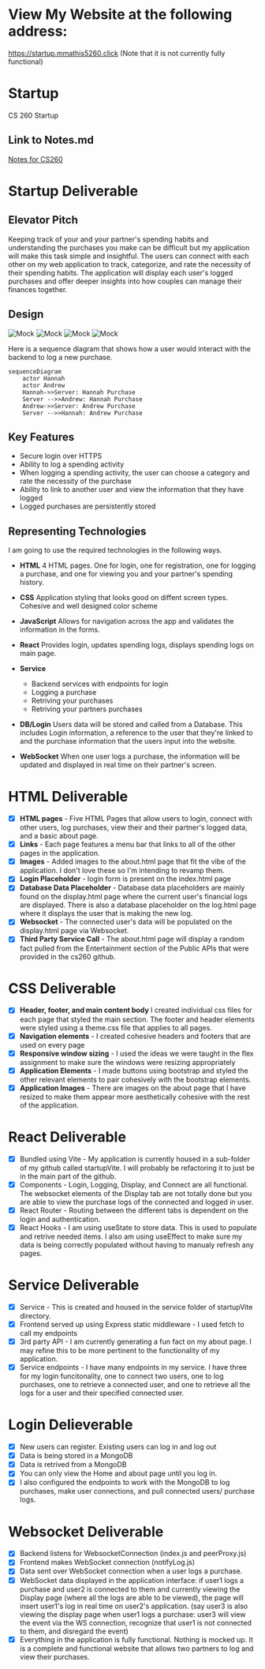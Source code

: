 # View My Website at the following address:
https://startup.mmathis5260.click (Note that it is not currently fully functional)

# Startup
CS 260 Startup
## Link to Notes.md
[Notes for CS260](notes.md)

# Startup Deliverable
## Elevator Pitch
Keeping track of your and your partner's spending habits and understanding the purchases you make can be difficult but my application will make this task simple and insightful. The users can connect with each other on my web application to track, categorize, and rate the necessity of their spending habits. The application will display each user's logged purchases and offer deeper insights into how couples can manage their finances together.

## Design
![Mock](design/loginPage.jpg)
![Mock](design/registrationPage.jpg)
![Mock](design/mainPage.jpg)
![Mock](design/logPage.jpg)


Here is a sequence diagram that shows how a user would interact with the backend to log a new purchase.

```mermaid
sequenceDiagram
    actor Hannah
    actor Andrew
    Hannah->>Server: Hannah Purchase
    Server -->>Andrew: Hannah Purchase
    Andrew->>Server: Andrew Purchase
    Server -->>Hannah: Andrew Purchase
```

## Key Features
- Secure login over HTTPS
- Ability to log a spending activity
- When logging a spending activity, the user can choose a category and rate the necessity of the purchase
- Ability to link to another user and view the information that they have logged
- Logged purchases are persistently stored

## Representing Technologies

I am going to use the required technologies in the following ways. 

- **HTML** 4 HTML pages. One for login, one for registration, one for logging a purchase, and one for viewing you and your partner's spending history. 

- **CSS** Application styling that looks good on diffent screen types. Cohesive and well designed color scheme

- **JavaScript** Allows for navigation across the app and validates the information in the forms. 

- **React** Provides login, updates spending logs, displays spending logs on main page.

- **Service**
    - Backend services with endpoints for login
    - Logging a purchase
    - Retriving your purchases
    - Retriving your partners purchases

- **DB/Login** Users data will be stored and called from a Database. This includes Login information, a reference to the user that they're linked to and the purchase information that the users input into the website. 

- **WebSocket** When one user logs a purchase, the information will be updated and displayed in real time on their partner's screen. 


# HTML Deliverable
- [x] **HTML pages** - Five HTML Pages that allow users to login, connect with other users, log purchases, view their and their partner's logged data, and a basic about page. 
- [x] **Links** - Each page features a menu bar that links to all of the other pages in the application.
- [x] **Images** - Added images to the about.html page that fit the vibe of the application. I don't love these so I'm intending to revamp them.
- [x] **Login Placeholder** - login form is present on the index.html page
- [x] **Database Data Placeholder** - Database data placeholders are mainly found on the display.html page where the current user's financial logs are displayed. There is also a database placeholder on the log.html page where it displays the user that is making the new log. 
- [x] **Websocket** - The connected user's data will be populated on the display.html page via Websocket. 
- [x] **Third Party Service Call** - The about.html page will display a random fact pulled from the Entertainment section of the Public APIs that were provided in the cs260 github. 

# CSS Deliverable
- [x] **Header, footer, and main content body** I created individual css files for each page that styled the main section. The footer and header elements were styled using a theme.css file that applies to all pages.
- [x] **Navigation elements** - I created cohesive headers and footers that are used on every page
- [x] **Responsive window sizing** - I used the ideas we were taught in the flex assignment to make sure the windows were resizing appropriately
- [x] **Application Elements** - I made buttons using bootstrap and styled the other relevant elements to pair cohesively with the bootstrap elements.
- [x] **Application Images** - There are images on the about page that I have resized to make them appear more aesthetically cohesive with the rest of the application. 

# React Deliverable
- [x] Bundled using Vite - My application is currently housed in a sub-folder of my github called startupVite. I will probably be refactoring it to just be in the main part of the github.
- [x] Components - Login, Logging, Display, and Connect are all functional. The websocket elements of the Display tab are not totally done but you are able to view the purchase logs of the connected and logged in user.
- [x] React Router - Routing between the different tabs is dependent on the login and authentication.
- [x] React Hooks - I am using useState to store data. This is used to populate and retrive needed items. I also am using useEffect to make sure my data is being correctly populated without having to manualy refresh any pages. 

# Service Deliverable
- [x] Service - This is created and housed in the service folder of startupVite directory.
- [x] Frontend served up using Express static middleware - I used fetch to call my endpoints
- [x] 3rd party API - I am currently generating a fun fact on my about page. I may refine this to be more pertinent to the functionality of my application. 
- [x] Service endpoints - I have many endpoints in my service. I have three for my login funcitonality, one to connect two users, one to log purchases, one to retrieve a connected user, and one to retrieve all the logs for a user and their specified connected user. 

# Login Delieverable
- [x] New users can register. Existing users can log in and log out
- [x] Data is being stored in a MongoDB 
- [x] Data is retrived from a MongoDB
- [x] You can only view the Home and about page until you log in. 
- [x] I also configured the endpoints to work with the MongoDB to log purchases, make user connections, and pull connected users/ purchase logs. 

# Websocket Deliverable
- [x] Backend listens for WebsocketConnection (index.js and peerProxy.js)
- [x] Frontend makes WebSocket connection (notifyLog.js)
- [x] Data sent over WebSocket connection when a user logs a purchase.  
- [x] WebSocket data displayed in the application interface: if user1 logs a purchase and user2 is connected to them and currently viewing the Display page (where all the logs are able to be viewed), the page will insert user1's log in real time on user2's application. (say user3 is also viewing the display page when user1 logs a purchase: user3 will view the event via the WS connection, recognize that user1 is not connected to them, and disregard the event) 
- [x] Everything in the application is fully functional. Nothing is mocked up. It is a complete and functional website that allows two partners to log and view their purchases. 